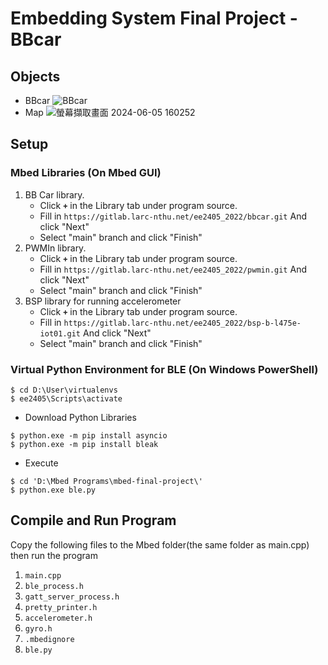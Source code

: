 # Embedding System Final Project - BBcar

## Objects
- BBcar
![BBcar](https://github.com/vic9112/EmbeddedSystemLab/assets/137171415/bd58d66b-79e5-4d94-9b37-d1b17fa48c71)
- Map
![螢幕擷取畫面 2024-06-05 160252](https://github.com/vic9112/EmbeddedSystemLab/assets/137171415/29279b16-d1bd-4bad-a8e0-a7c6bba170c4)

## Setup

### Mbed Libraries (On Mbed GUI)

1. BB Car library.
   - Click **`+`** in the Library tab under program source.
   - Fill in `https://gitlab.larc-nthu.net/ee2405_2022/bbcar.git` And click "Next"
   - Select "main" branch and click "Finish"
2. PWMIn library.
   - Click **`+`** in the Library tab under program source.
   - Fill in `https://gitlab.larc-nthu.net/ee2405_2022/pwmin.git` And click "Next"
   - Select "main" branch and click "Finish"
3. BSP library for running accelerometer
   - Click **`+`** in the Library tab under program source.
   - Fill in `https://gitlab.larc-nthu.net/ee2405_2022/bsp-b-l475e-iot01.git` And click "Next"
   - Select "main" branch and click "Finish"

### Virtual Python Environment for BLE (On Windows PowerShell)

``` shell=
$ cd D:\User\virtualenvs
$ ee2405\Scripts\activate
```

- Download Python Libraries
``` shell=
$ python.exe -m pip install asyncio
$ python.exe -m pip install bleak
```

- Execute
``` shell=
$ cd 'D:\Mbed Programs\mbed-final-project\'
$ python.exe ble.py
```

## Compile and Run Program

Copy the following files to the Mbed folder(the same folder as main.cpp) then run the program 

1. `main.cpp` 
2. `ble_process.h`
3. `gatt_server_process.h`
4. `pretty_printer.h`
5. `accelerometer.h`
6. `gyro.h`
7. `.mbedignore`
8. `ble.py`
